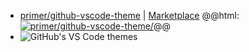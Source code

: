 - [primer/github-vscode-theme](https://github.com/primer/github-vscode-theme) | [Marketplace](https://marketplace.visualstudio.com/items?itemName=GitHub.github-vscode-theme)
  @@html: <a href="https://github.com/primer/github-vscode-theme/"><img src="https://github-readme-stats-astronomer.vercel.app/api/pin/?username=primer&repo=github-vscode-theme&theme=tokyonight" alt="primer/github-vscode-theme/"/></a>@@
- ![GitHub's VS Code themes](https://user-images.githubusercontent.com/378023/132220037-3cd3e777-55a6-445f-9a2e-da6020ebd78d.png)